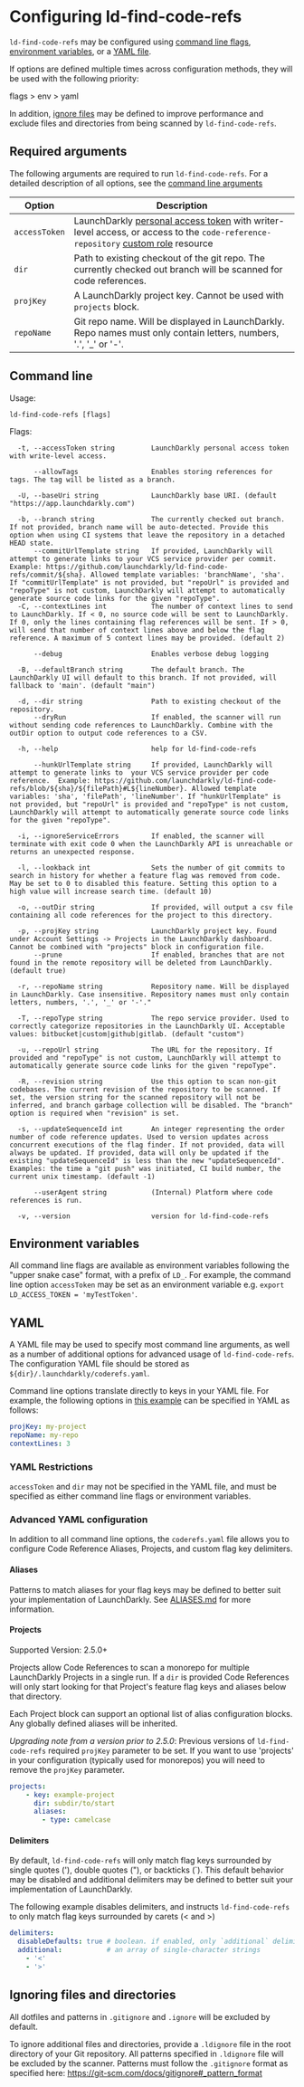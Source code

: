 # Configuring ld-find-code-refs 

`ld-find-code-refs` may be configured using [command line flags](#command-line), [environment variables](#environment-variables), or a [YAML file](#yaml).

If options are defined multiple times across configuration methods, they will be used with the following priority:

flags > env > yaml

In addition, [ignore files](#ignoring-files-and-directories) may be defined to improve performance and exclude files and directories from being scanned by `ld-find-code-refs`.

## Required arguments

The following arguments are required to run `ld-find-code-refs`. For a detailed description of all options, see the [command line arguments](#command-line)

| Option        | Description                                                                                                                                                                                                                                    |
| ------------- | ---------------------------------------------------------------------------------------------------------------------------------------------------------------------------------------------------------------------------------------------- |
| `accessToken` | LaunchDarkly [personal access token](https://docs.launchdarkly.com/home/account-security/api-access-tokens) with writer-level access, or access to the `code-reference-repository` [custom role](https://docs.launchdarkly.com/home/members/custom-roles) resource |
| `dir`         | Path to existing checkout of the git repo. The currently checked out branch will be scanned for code references.                                                                                                                               |
| `projKey`     | A LaunchDarkly project key. Cannot be used with `projects` block.                                                                                                                                                                                                                   |
| `repoName`    | Git repo name. Will be displayed in LaunchDarkly. Repo names must only contain letters, numbers, '.', '\_' or '-'.                                                                                                                            |

## Command line

<!-- These docs should be autogenerated: https://github.com/spf13/cobra/blob/master/doc/md_docs.md -->
Usage:
```
ld-find-code-refs [flags]
```

Flags:
```
  -t, --accessToken string         LaunchDarkly personal access token with write-level access.

      --allowTags                  Enables storing references for tags. The tag will be listed as a branch.

  -U, --baseUri string             LaunchDarkly base URI. (default "https://app.launchdarkly.com")

  -b, --branch string              The currently checked out branch. If not provided, branch name will be auto-detected. Provide this option when using CI systems that leave the repository in a detached HEAD state.
      --commitUrlTemplate string   If provided, LaunchDarkly will attempt to generate links to your VCS service provider per commit. Example: https://github.com/launchdarkly/ld-find-code-refs/commit/${sha}. Allowed template variables: 'branchName', 'sha'. If "commitUrlTemplate" is not provided, but "repoUrl" is provided and "repoType" is not custom, LaunchDarkly will attempt to automatically generate source code links for the given "repoType".
  -C, --contextLines int           The number of context lines to send to LaunchDarkly. If < 0, no source code will be sent to LaunchDarkly. If 0, only the lines containing flag references will be sent. If > 0, will send that number of context lines above and below the flag reference. A maximum of 5 context lines may be provided. (default 2)

      --debug                      Enables verbose debug logging

  -B, --defaultBranch string       The default branch. The LaunchDarkly UI will default to this branch. If not provided, will fallback to 'main'. (default "main")

  -d, --dir string                 Path to existing checkout of the repository.
      --dryRun                     If enabled, the scanner will run without sending code references to LaunchDarkly. Combine with the outDir option to output code references to a CSV.

  -h, --help                       help for ld-find-code-refs

      --hunkUrlTemplate string     If provided, LaunchDarkly will attempt to generate links to  your VCS service provider per code reference.  Example: https://github.com/launchdarkly/ld-find-code-refs/blob/${sha}/${filePath}#L${lineNumber}. Allowed template variables: 'sha', 'filePath', 'lineNumber'. If "hunkUrlTemplate" is not provided, but "repoUrl" is provided and "repoType" is not custom, LaunchDarkly will attempt to automatically generate source code links for the given "repoType".

  -i, --ignoreServiceErrors        If enabled, the scanner will terminate with exit code 0 when the LaunchDarkly API is unreachable or returns an unexpected response.

  -l, --lookback int               Sets the number of git commits to search in history for whether a feature flag was removed from code. May be set to 0 to disabled this feature. Setting this option to a high value will increase search time. (default 10)

  -o, --outDir string              If provided, will output a csv file containing all code references for the project to this directory.

  -p, --projKey string             LaunchDarkly project key. Found under Account Settings -> Projects in the LaunchDarkly dashboard. Cannot be combined with "projects" block in configuration file.
      --prune                      If enabled, branches that are not found in the remote repository will be deleted from LaunchDarkly. (default true)

  -r, --repoName string            Repository name. Will be displayed in LaunchDarkly. Case insensitive. Repository names must only contain letters, numbers, '.', '_' or '-'."

  -T, --repoType string            The repo service provider. Used to correctly categorize repositories in the LaunchDarkly UI. Acceptable values: bitbucket|custom|github|gitlab. (default "custom")

  -u, --repoUrl string             The URL for the repository. If provided and "repoType" is not custom, LaunchDarkly will attempt to automatically generate source code links for the given "repoType".

  -R, --revision string            Use this option to scan non-git codebases. The current revision of the repository to be scanned. If set, the version string for the scanned repository will not be inferred, and branch garbage collection will be disabled. The "branch" option is required when "revision" is set.

  -s, --updateSequenceId int       An integer representing the order number of code reference updates. Used to version updates across concurrent executions of the flag finder. If not provided, data will always be updated. If provided, data will only be updated if the existing "updateSequenceId" is less than the new "updateSequenceId". Examples: the time a "git push" was initiated, CI build number, the current unix timestamp. (default -1)

      --userAgent string           (Internal) Platform where code references is run.

  -v, --version                    version for ld-find-code-refs
```

## Environment variables

All command line flags are available as environment variables following the "upper snake case" format, with a prefix of `LD_`. For example, the command line option `accessToken` may be set as an environment variable e.g. `export LD_ACCESS_TOKEN = 'myTestToken'`.

## YAML

A YAML file may be used to specify most command line arguments, as well as a number of additional options for advanced usage of `ld-find-code-refs`. The configuration YAML file should be stored as `${dir}/.launchdarkly/coderefs.yaml`.

Command line options translate directly to keys in your YAML file. For example, the following options in [this example](EXAMPLES.md#context-lines) can be specified in YAML as follows:

```yaml
projKey: my-project
repoName: my-repo
contextLines: 3
```

### YAML Restrictions

`accessToken` and `dir` may not be specified in the YAML file, and must be specified as either command line flags or environment variables.

### Advanced YAML configuration

In addition to all command line options, the `coderefs.yaml` file allows you to configure Code Reference Aliases, Projects, and custom flag key delimiters.

#### Aliases

Patterns to match aliases for your flag keys may be defined to better suit your implementation of LaunchDarkly. See [ALIASES.md](ALIASES.md) for more information.

#### Projects

Supported Version: 2.5.0+

Projects allow Code References to scan a monorepo for multiple LaunchDarkly Projects in a single run. If a `dir` is provided Code References will only start looking for that Project's feature flag keys and aliases below that directory.

Each Project block can support an optional list of alias configuration blocks. Any globally defined aliases will be inherited.

*Upgrading note from a version prior to 2.5.0*: Previous versions of `ld-find-code-refs` required `projKey` parameter to be set. If you want to use 'projects' in your configuration (typically used for monorepos) you will need to remove the `projKey` parameter.

```yaml
projects:
    - key: example-project
      dir: subdir/to/start
      aliases:
        - type: camelcase
```
#### Delimiters

By default, `ld-find-code-refs` will only match flag keys surrounded by single quotes ('), double quotes ("), or backticks (`). This default behavior may be disabled and additional delimiters may be defined to better suit your implementation of LaunchDarkly.

The following example disables delimiters, and instructs `ld-find-code-refs` to only match flag keys surrounded by carets (< and >)

```yaml
delimiters:
  disableDefaults: true # boolean. if enabled, only `additional` delimiters will be used.
  additional:           # an array of single-character strings
    - '<'
    - '>'
```

## Ignoring files and directories

All dotfiles and patterns in `.gitignore` and `.ignore` will be excluded by default.

To ignore additional files and directories, provide a `.ldignore` file in the root directory of your Git repository. All patterns specified in `.ldignore` file will be excluded by the scanner. Patterns must follow the `.gitignore` format as specified here: https://git-scm.com/docs/gitignore#_pattern_format
